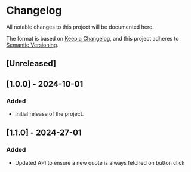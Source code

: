 # Changelog

All notable changes to this project will be documented here.

The format is based on [Keep a Changelog](https://keepachangelog.com/en/1.0.0/), and this project adheres to [Semantic Versioning](https://semver.org/).

## [Unreleased]

## [1.0.0] - 2024-10-01

### Added

- Initial release of the project.

## [1.1.0] - 2024-27-01

### Added

- Updated API to ensure a new quote is always fetched on button click
